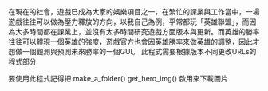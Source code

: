 在現在的社會，遊戲已成為大家的娛樂項目之一，在繁忙的課業與工作當中，一場遊戲往往可以做為壓力釋放的方向，以我自己為例，平常都玩「英雄聯盟」，而因為大多時間都在課業上，並沒有太多時間研究遊戲方面版本與更新。而英雄的勝率往往可以體現一個英雄的強度，遊戲官方也會因英雄勝率來做英雄的調整，因此才想做一個觀測與預測未來勝率的一個GUI。
此程式需要根據版本不同更改URLs的程式部分

要使用此程式記得把
make_a_folder()
get_hero_img()
啟用來下載圖片
